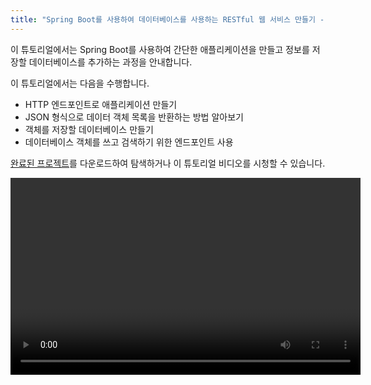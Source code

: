 ```yaml
---
title: "Spring Boot를 사용하여 데이터베이스를 사용하는 RESTful 웹 서비스 만들기 - 튜토리얼"
---
```

이 튜토리얼에서는 Spring Boot를 사용하여 간단한 애플리케이션을 만들고 정보를 저장할 데이터베이스를 추가하는 과정을 안내합니다.

이 튜토리얼에서는 다음을 수행합니다.
* HTTP 엔드포인트로 애플리케이션 만들기
* JSON 형식으로 데이터 객체 목록을 반환하는 방법 알아보기
* 객체를 저장할 데이터베이스 만들기
* 데이터베이스 객체를 쓰고 검색하기 위한 엔드포인트 사용

[완료된 프로젝트](https://github.com/kotlin-hands-on/spring-time-in-kotlin-episode1)를 다운로드하여 탐색하거나 이 튜토리얼 비디오를 시청할 수 있습니다.

<video width="560" height="315" href="gf-kjD2ZmZk" title="Spring Time in Kotlin. Getting Started"/>

## 시작하기 전에

최신 버전의 [IntelliJ IDEA](https://www.jetbrains.com/idea/download/index.html)를 다운로드하여 설치합니다.

## 프로젝트 부트스트랩

Spring Initializr를 사용하여 새 프로젝트를 만듭니다.

:::note
[Spring Boot 플러그인이 설치된 IntelliJ IDEA](https://www.jetbrains.com/help/idea/spring-boot.html)를 사용하여 새 프로젝트를 만들 수도 있습니다.

:::

1. [Spring Initializr](https://start.spring.io/#!type=gradle-project&language=kotlin&platformVersion=2.7.3&packaging=jar&jvmVersion=11&groupId=com.example&artifactId=demo&name=demo&description=Demo%20project%20for%20Spring%20Boot&packageName=demo&dependencies=web,data-jdbc,h2)를 엽니다. 이 링크는 이 튜토리얼에 대한 프로젝트 설정이 이미 채워진 페이지를 엽니다.
이 프로젝트는 **Gradle**, **Kotlin**, **Spring Web**, **Spring Data JDBC**, 및 **H2 Database**를 사용합니다.

   <img src="/img/spring-boot-create-project-with-initializr.png" alt="Create a new project with Spring Initializr" width="800" style={{verticalAlign: 'middle'}}/>

2. 화면 하단의 **GENERATE**를 클릭합니다. Spring Initializr는 지정된 설정으로 프로젝트를 생성합니다. 다운로드가 자동으로 시작됩니다.

3. **.zip** 파일의 압축을 풀고 IntelliJ IDEA에서 엽니다.

   프로젝트 구조는 다음과 같습니다.
   <img src="/img/spring-boot-project-structure.png" alt="The Spring Boot project structure" width="350" style={{verticalAlign: 'middle'}}/>
 
   `main/kotlin` 폴더 아래에는 애플리케이션에 속하는 패키지와 클래스가 있습니다. 애플리케이션의 진입점은 `DemoApplication.kt` 파일의 `main()` 메서드입니다.

## 프로젝트 빌드 파일 탐색

`build.gradle.kts` 파일을 엽니다.

이것은 애플리케이션에 필요한 종속성 목록을 포함하는 Gradle Kotlin 빌드 스크립트입니다.

Gradle 파일은 Spring Boot에 대한 표준이지만 [kotlin-spring](all-open-plugin#spring-support) Gradle 플러그인을 포함하여 필요한 Kotlin 종속성도 포함합니다.

## Spring Boot 애플리케이션 탐색

`DemoApplication.kt` 파일을 엽니다.

```kotlin
package demo

import org.springframework.boot.autoconfigure.SpringBootApplication
import org.springframework.boot.runApplication

@SpringBootApplication
class DemoApplication

fun main(args: Array<String>) {
    runApplication<DemoApplication>(*args)
}
```

Kotlin 애플리케이션 파일은 Java 애플리케이션 파일과 다릅니다.
* Spring Boot는 public static `main()` 메서드를 찾지만 Kotlin 애플리케이션은 `DemoApplication` 클래스 외부에서 정의된 [최상위 함수](functions#function-scope)를 사용합니다.
* `DemoApplication` 클래스는 [kotlin-spring](all-open-plugin#spring-support) 플러그인이 자동으로 수행하므로 `open`으로 선언되지 않습니다.

## 데이터 클래스 및 컨트롤러 만들기

엔드포인트를 만들려면 프로젝트에 [데이터 클래스](data-classes) 및 컨트롤러를 추가합니다.

1. `DemoApplication.kt` 파일에서 두 개의 속성 `id` 및 `text`가 있는 `Message` 데이터 클래스를 만듭니다.

   ```kotlin
   data class Message(val id: String?, val text: String)
   ```

2. 같은 파일에서 요청을 처리하고 `Message` 객체 컬렉션을 포함하는 JSON 문서를 반환하는 `MessageResource` 클래스를 만듭니다.

   ```kotlin
   @RestController
   class MessageResource {
       @GetMapping("/")
       fun index(): List<Message> = listOf(
           Message("1", "Hello!"),
           Message("2", "Bonjour!"),
           Message("3", "Privet!"),
       )
   }
   ```

`DemoApplication.kt`의 전체 코드:

```kotlin
package demo

import org.springframework.boot.autoconfigure.SpringBootApplication
import org.springframework.boot.runApplication
import org.springframework.data.annotation.Id
import org.springframework.web.bind.annotation.GetMapping
import org.springframework.web.bind.annotation.RestController

@SpringBootApplication
class DemoApplication

fun main(args: Array<String>) {
    runApplication<DemoApplication>(*args)
}

@RestController
class MessageResource {
    @GetMapping("/")
    fun index(): List<Message> = listOf(
        Message("1", "Hello!"),
        Message("2", "Bonjour!"),
        Message("3", "Privet!"),
    )
}

data class Message(val id: String?, val text: String)
```

## 애플리케이션 실행

이제 애플리케이션을 실행할 준비가 되었습니다.

1. `main()` 메서드 옆의 여백에 있는 녹색 **Run** 아이콘을 클릭하거나 **Alt+Enter** 단축키를 사용하여 IntelliJ IDEA에서 시작 메뉴를 호출합니다.

   <img src="/img/spring-boot-run-the-application.png" alt="Run the application" width="800" style={{verticalAlign: 'middle'}}/>

   > 터미널에서 `./gradlew bootRun` 명령을 실행할 수도 있습니다.
   >
   

2. 애플리케이션이 시작되면 다음 URL을 엽니다. [http://localhost:8080](http://localhost:8080).

   JSON 형식의 메시지 컬렉션이 있는 페이지가 표시됩니다.

   <img src="/img/spring-boot-output.png" alt="Application output" style={{verticalAlign: 'middle'}}/>

## 데이터베이스 지원 추가

애플리케이션에서 데이터베이스를 사용하려면 먼저 메시지를 저장하는 엔드포인트와 메시지를 검색하는 엔드포인트의 두 가지 엔드포인트를 만듭니다.

1. `@Table` 어노테이션을 `Message` 클래스에 추가하여 데이터베이스 테이블에 매핑을 선언합니다. `@Id` 어노테이션을
`id` 필드 앞에 추가합니다. 이러한 어노테이션에는 추가 import도 필요합니다.

   ```kotlin
   import org.springframework.data.annotation.Id
   import org.springframework.data.relational.core.mapping.Table
  
   @Table("MESSAGES")
   data class Message(@Id val id: String?, val text: String)
   ```

2. [Spring Data Repository API](https://docs.spring.io/spring-data/commons/docs/current/api/org/springframework/data/repository/CrudRepository.html)를 사용하여 데이터베이스에 액세스합니다.

   ```kotlin
   import org.springframework.data.jdbc.repository.query.Query
   import org.springframework.data.repository.CrudRepository
  
   interface MessageRepository : CrudRepository<Message, String>{
  
       @Query("select * from messages")
       fun findMessages(): List<Message>
   }
   ```

   `MessageRepository` 인스턴스에서 `findMessages()` 메서드를 호출하면 해당
데이터베이스 쿼리가 실행됩니다.

   ```sql
   select * from messages
   ```

   이 쿼리는 데이터베이스 테이블에 있는 모든 `Message` 객체의 목록을 검색합니다.

3. `MessageService` 클래스를 만듭니다.

   ```kotlin
   import org.springframework.stereotype.Service
  
   @Service
   class MessageService(val db: MessageRepository) {

       fun findMessages(): List<Message> = db.findMessages()

       fun post(message: Message){
           db.save(message)
       }
   }
   ```

   이 클래스에는 두 가지 메서드가 있습니다.
   * 데이터베이스에 새 `Message` 객체를 쓰는 `post()`
   * 데이터베이스에서 모든 메시지를 가져오는 `findMessages()`

4. `MessageResource` 클래스를 업데이트합니다.

   ```kotlin
   import org.springframework.web.bind.annotation.RequestBody
   import org.springframework.web.bind.annotation.PostMapping
  
  
   @RestController
   class MessageResource(val service: MessageService) {
       @GetMapping("/")
       fun index(): List<Message> = service.findMessages()
  
       @PostMapping("/")
       fun post(@RequestBody message: Message) {
           service.post(message)
       }
   }
   ```

   이제 `MessageService`를 사용하여 데이터베이스 작업을 수행합니다.

## 데이터베이스 구성

애플리케이션에서 데이터베이스를 구성합니다.

1. `src/main/resources`에 `sql`이라는 새 폴더를 만들고 그 안에 `schema.sql` 파일을 넣습니다. 여기에
데이터베이스 스키마가 저장됩니다.

   <img src="/img/spring-boot-sql-scheme.png" alt="Create a new folder" width="300" style={{verticalAlign: 'middle'}}/>

2. 다음 코드를 사용하여 `src/main/resources/sql/schema.sql` 파일을 업데이트합니다.

   ```sql
   CREATE TABLE IF NOT EXISTS messages (
     id                     VARCHAR(60)  DEFAULT RANDOM_UUID() PRIMARY KEY,
     text                   VARCHAR      NOT NULL
   );
   ```

   두 필드 `id` 및 `text`가 있는 `messages` 테이블을 만듭니다. 테이블 구조는
`Message` 클래스의 구조와 일치합니다.

3. `src/main/resources` 폴더에 있는 `application.properties` 파일을 열고 다음 애플리케이션
속성을 추가합니다.

   ```none
   spring.datasource.driver-class-name=org.h2.Driver
   spring.datasource.url=jdbc:h2:file:./data/testdb
   spring.datasource.username=sa
   spring.datasource.password=password
   spring.sql.init.schema-locations=classpath:sql/schema.sql
   spring.sql.init.mode=always
   ```

   이러한 설정은 Spring Boot 애플리케이션에 대한 데이터베이스를 활성화합니다.
   [Spring 설명서](https://docs.spring.io/spring-boot/docs/current/reference/html/appendix-application-properties.html)에서 일반적인 애플리케이션 속성의 전체 목록을 참조하십시오.

## HTTP 요청 실행

이전에 생성된 엔드포인트로 작업하려면 HTTP 클라이언트를 사용해야 합니다. IntelliJ IDEA에서는
내장된 [HTTP 클라이언트](https://www.jetbrains.com/help/idea/http-client-in-product-code-editor.html)를 사용할 수 있습니다.

1. 애플리케이션을 실행합니다. 애플리케이션이 실행되면 POST 요청을 실행하여 메시지를 저장할 수 있습니다
데이터베이스에 저장합니다.

2. `requests.http` 파일을 만들고 다음 HTTP 요청을 추가합니다.

   ```http request
   ### Post 'Hello!"
   POST http://localhost:8080/
   Content-Type: application/json
  
   {
     "text": "Hello!"
   }
  
   ### Post "Bonjour!"
  
   POST http://localhost:8080/
   Content-Type: application/json
  
   {
     "text": "Bonjour!"
   }
  
   ### Post "Privet!"
  
   POST http://localhost:8080/
   Content-Type: application/json
  
   {
     "text": "Privet!"
   }
  
   ### Get all the messages
   GET http://localhost:8080/
   ```

3. 모든 POST 요청을 실행합니다. 요청 선언 옆의 여백에 있는 녹색 **Run** 아이콘을 사용합니다.
   이러한 요청은 텍스트 메시지를 데이터베이스에 씁니다.

   <img src="/img/spring-boot-run-http-request.png" alt="Run HTTP POST requests" style={{verticalAlign: 'middle'}}/>

4. GET 요청을 실행하고 **Run** 도구 창에서 결과를 확인합니다.

   <img src="/img/spring-boot-output-2.png" alt="Run HTTP GET request" style={{verticalAlign: 'middle'}}/>

### 요청을 실행하는 대체 방법

다른 HTTP 클라이언트 또는 cURL 명령줄 도구를 사용할 수도 있습니다. 예를 들어 터미널에서 다음 명령을 실행하여
동일한 결과를 얻을 수 있습니다.

```bash
curl -X POST --location "http://localhost:8080" -H "Content-Type: application/json" -d "{ \"text\": \"Hello!\" }"

curl -X POST --location "http://localhost:8080" -H "Content-Type: application/json" -d "{ \"text\": \"Bonjour!\" }"

curl -X POST --location "http://localhost:8080" -H "Content-Type: application/json" -d "{ \"text\": \"Privet!\" }"

curl -X GET --location "http://localhost:8080"
```

## 다음 단계

Kotlin 기능을 탐색하고 언어 학습 진행 상황을 추적하는 데 도움이 되는 개인 언어 지도를 받으십시오.
Spring과 함께 Kotlin을 사용하는 방법에 대한 언어 팁과 유용한 자료도 보내드립니다.

<a href="https://info.jetbrains.com/kotlin-tips.html">
   <img src="/img/get-kotlin-language-map.png" width="700" alt="Get the Kotlin language map"/>
</a>
:::note
자료를 받으려면 다음 페이지에서 이메일 주소를 공유해야 합니다.

:::

### 참고

더 많은 튜토리얼은 Spring 웹사이트를 확인하세요.

* [Spring Boot 및 Kotlin으로 웹 애플리케이션 구축](https://spring.io/guides/tutorials/spring-boot-kotlin/)
* [Kotlin Coroutines 및 RSocket이 포함된 Spring Boot](https://spring.io/guides/tutorials/spring-webflux-kotlin-rsocket/)

  ```